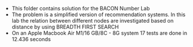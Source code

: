 - This folder contains solution for the BACON Number Lab
- The problem is a simplified version of recommendation systems. In this lab the relation between different nodes are investigated based on distance by using BREADTH FIRST SEARCH
- On an Apple Macbook Air M1/16 GB/8C - 8G system 17 tests are done in 12.436 seconds 
